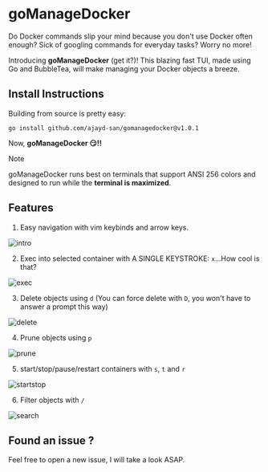 # goManageDocker

Do Docker commands slip your mind because you don't use Docker often enough? Sick of googling commands for everyday tasks? Worry no more!

Introducing **goManageDocker** (get it?)! This blazing fast TUI, made using Go and BubbleTea, will make managing your Docker objects a breeze. 

## Install Instructions

Building from source is pretty easy: 

```
go install github.com/ajayd-san/gomanagedocker@v1.0.1
```

Now, **goManageDocker 😏!!**

>[!NOTE]
>goManageDocker runs best on terminals that support ANSI 256 colors and designed to run while the **terminal is maximized**.

## Features

1. Easy navigation with vim keybinds and arrow keys.

  ![intro](https://github.com/ajayd-san/gomanagedocker/assets/54715852/00bf4e8e-44fa-417c-a8cf-7cbccd687ad6)

2. Exec into selected container with A SINGLE KEYSTROKE: `x`...How cool is that?

![exec](https://github.com/ajayd-san/gomanagedocker/assets/54715852/b168b3d7-75f5-4339-884e-573a6e6fb688)


3. Delete objects using `d` (You can force delete with `D`, you won't have to answer a prompt this way)
   
  ![delete](https://github.com/ajayd-san/gomanagedocker/assets/54715852/a4b54c6c-11ad-4ed8-9111-ffad85567188)

4. Prune objects using `p`
   
  ![prune](https://github.com/ajayd-san/gomanagedocker/assets/54715852/1ff3809d-d08e-4200-b00b-aefc7b9f2485)

5. start/stop/pause/restart containers with `s`, `t` and `r`
   
  ![startstop](https://github.com/ajayd-san/gomanagedocker/assets/54715852/3e54bc51-1d7c-4669-8f8e-18eae0ca18bf)

6. Filter objects with `/`

  ![search](https://github.com/ajayd-san/gomanagedocker/assets/54715852/513564e5-dacf-4f8a-8eca-c575dcfe6be2)



## Found an issue ?

Feel free to open a new issue, I will take a look ASAP.



